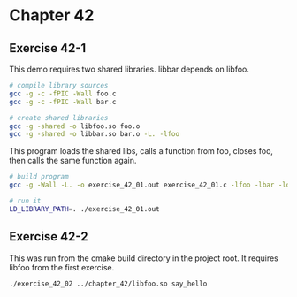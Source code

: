 # Chapter 42

## Exercise 42-1

This demo requires two shared libraries. libbar depends on libfoo.

```sh
# compile library sources
gcc -g -c -fPIC -Wall foo.c
gcc -g -c -fPIC -Wall bar.c

# create shared libraries
gcc -g -shared -o libfoo.so foo.o
gcc -g -shared -o libbar.so bar.o -L. -lfoo
```

This program loads the shared libs, calls a function from foo, closes foo, then calls the same function again.

```sh
# build program
gcc -g -Wall -L. -o exercise_42_01.out exercise_42_01.c -lfoo -lbar -ldl

# run it
LD_LIBRARY_PATH=. ./exercise_42_01.out
```

## Exercise 42-2

This was run from the cmake build directory in the project root. It requires libfoo from the first exercise.

```sh
./exercise_42_02 ../chapter_42/libfoo.so say_hello
```
